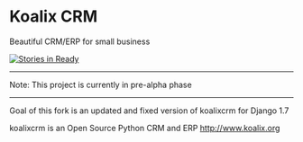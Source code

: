 Koalix CRM
==========

Beautiful CRM/ERP for small business

[![Stories in Ready](https://badge.waffle.io/tfroehlich82/koalixcrm.png?label=ready&title=Ready)](https://waffle.io/tfroehlich82/koalixcrm)

**************************************************
Note: This project is currently in pre-alpha phase
**************************************************

Goal of this fork is an updated and fixed version of koalixcrm for Django 1.7

koalixcrm is an Open Source Python CRM and ERP http://www.koalix.org
